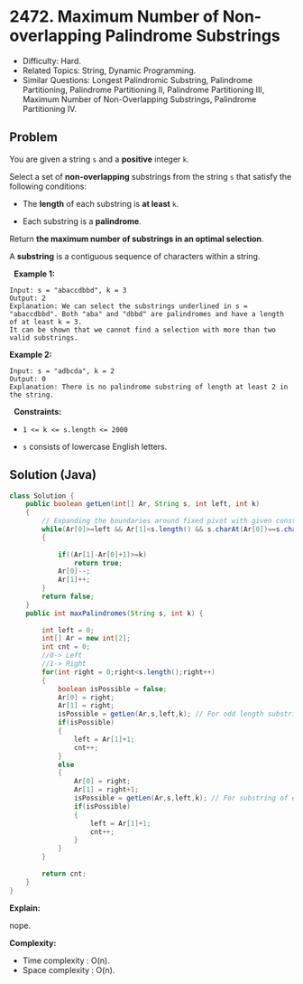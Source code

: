 # 2472. Maximum Number of Non-overlapping Palindrome Substrings

- Difficulty: Hard.
- Related Topics: String, Dynamic Programming.
- Similar Questions: Longest Palindromic Substring, Palindrome Partitioning, Palindrome Partitioning II, Palindrome Partitioning III, Maximum Number of Non-Overlapping Substrings, Palindrome Partitioning IV.

## Problem

You are given a string ```s``` and a **positive** integer ```k```.

Select a set of **non-overlapping** substrings from the string ```s``` that satisfy the following conditions:


	
- The **length** of each substring is **at least** ```k```.
	
- Each substring is a **palindrome**.


Return **the **maximum** number of substrings in an optimal selection**.

A **substring** is a contiguous sequence of characters within a string.

 
**Example 1:**

```
Input: s = "abaccdbbd", k = 3
Output: 2
Explanation: We can select the substrings underlined in s = "abaccdbbd". Both "aba" and "dbbd" are palindromes and have a length of at least k = 3.
It can be shown that we cannot find a selection with more than two valid substrings.
```

**Example 2:**

```
Input: s = "adbcda", k = 2
Output: 0
Explanation: There is no palindrome substring of length at least 2 in the string.
```

 
**Constraints:**


	
- ```1 <= k <= s.length <= 2000```
	
- ```s``` consists of lowercase English letters.



## Solution (Java)

```java
class Solution {
    public boolean getLen(int[] Ar, String s, int left, int k)
    {
	    // Expanding the boundaries around fixed pivot with given constraints
        while(Ar[0]>=left && Ar[1]<s.length() && s.charAt(Ar[0])==s.charAt(Ar[1]))
        {
            
            if((Ar[1]-Ar[0]+1)>=k)
                return true;
            Ar[0]--;
            Ar[1]++;
        }
        return false;
    }
    public int maxPalindromes(String s, int k) {
        
        int left = 0;
        int[] Ar = new int[2];
        int cnt = 0;
        //0-> Left
        //1-> Right
        for(int right = 0;right<s.length();right++)
        {
            boolean isPossible = false;
            Ar[0] = right;
            Ar[1] = right;
            isPossible = getLen(Ar,s,left,k); // For odd length substring
            if(isPossible)
            {
                left = Ar[1]+1;
                cnt++;
            }
            else
            {
                Ar[0] = right;
                Ar[1] = right+1;
                isPossible = getLen(Ar,s,left,k); // For substring of even length
                if(isPossible)
                {
                    left = Ar[1]+1;
                    cnt++;
                }
            }
        }
        
        return cnt;
    }
}
```

**Explain:**

nope.

**Complexity:**

* Time complexity : O(n).
* Space complexity : O(n).
